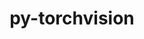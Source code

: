 ---
title: "py-torchvision"
layout: cache
categories: [package, develop-2024-03-10]
meta: {"versions": ["0.16.2", "0.17.1"], "compilers": ["apple-clang@=15.0.0", "gcc@=11.4.0"], "oss": ["ubuntu22.04", "ventura"], "platforms": ["darwin", "linux"], "targets": ["aarch64", "x86_64_v3"], "stacks": ["ml-darwin-aarch64-mps", "ml-linux-x86_64-cpu", "ml-linux-x86_64-cuda", "ml-linux-x86_64-rocm", "root"], "num_specs": 11, "num_specs_by_stack": {"root": 11, "ml-darwin-aarch64-mps": 3, "ml-linux-x86_64-rocm": 2, "ml-linux-x86_64-cuda": 3, "ml-linux-x86_64-cpu": 3}}
spec_details: [{"hash": "7j5fyfliscpafrqtlv6sjigem6up5xja", "compiler": "apple-clang@=15.0.0", "versions": ["0.16.2"], "os": "ventura", "platform": "darwin", "target": "aarch64", "variants": ["build_system=python_pip", "~ffmpeg", "+jpeg", "~nvjpeg", "+png", "~video_codec"], "stacks": ["root", "ml-darwin-aarch64-mps"], "size": "-", "tarball": "https://binaries.spack.io/develop-2024-03-10/build_cache/darwin-ventura-aarch64/apple-clang-15.0.0/py-torchvision-0.16.2/darwin-ventura-aarch64-apple-clang-15.0.0-py-torchvision-0.16.2-7j5fyfliscpafrqtlv6sjigem6up5xja.spack"}, {"hash": "xowue6gf55ifgcej2kk62lfc4ol53cgm", "compiler": "apple-clang@=15.0.0", "versions": ["0.17.1"], "os": "ventura", "platform": "darwin", "target": "aarch64", "variants": ["build_system=python_pip", "~ffmpeg", "+jpeg", "~nvjpeg", "+png", "~video_codec"], "stacks": ["root", "ml-darwin-aarch64-mps"], "size": "-", "tarball": "https://binaries.spack.io/develop-2024-03-10/build_cache/darwin-ventura-aarch64/apple-clang-15.0.0/py-torchvision-0.17.1/darwin-ventura-aarch64-apple-clang-15.0.0-py-torchvision-0.17.1-xowue6gf55ifgcej2kk62lfc4ol53cgm.spack"}, {"hash": "m5afiahtf24y7qet6ritf4wykxczfatl", "compiler": "apple-clang@=15.0.0", "versions": ["0.17.1"], "os": "ventura", "platform": "darwin", "target": "aarch64", "variants": ["build_system=python_pip", "~ffmpeg", "+jpeg", "~nvjpeg", "+png", "~video_codec"], "stacks": ["root", "ml-darwin-aarch64-mps"], "size": "-", "tarball": "https://binaries.spack.io/develop-2024-03-10/build_cache/darwin-ventura-aarch64/apple-clang-15.0.0/py-torchvision-0.17.1/darwin-ventura-aarch64-apple-clang-15.0.0-py-torchvision-0.17.1-m5afiahtf24y7qet6ritf4wykxczfatl.spack"}, {"hash": "booh3clztl6sjtgh265qm4c6mkxcbywh", "compiler": "gcc@=11.4.0", "versions": ["0.17.1"], "os": "ubuntu22.04", "platform": "linux", "target": "x86_64_v3", "variants": ["build_system=python_pip", "~ffmpeg", "+jpeg", "~nvjpeg", "+png", "~video_codec"], "stacks": ["root", "ml-linux-x86_64-rocm"], "size": "-", "tarball": "https://binaries.spack.io/develop-2024-03-10/build_cache/linux-ubuntu22.04-x86_64_v3/gcc-11.4.0/py-torchvision-0.17.1/linux-ubuntu22.04-x86_64_v3-gcc-11.4.0-py-torchvision-0.17.1-booh3clztl6sjtgh265qm4c6mkxcbywh.spack"}, {"hash": "wm47za6hamvupghitjswtvbv3fxd7bxs", "compiler": "gcc@=11.4.0", "versions": ["0.16.2"], "os": "ubuntu22.04", "platform": "linux", "target": "x86_64_v3", "variants": ["build_system=python_pip", "~ffmpeg", "+jpeg", "~nvjpeg", "+png", "~video_codec"], "stacks": ["ml-linux-x86_64-cuda", "root"], "size": "-", "tarball": "https://binaries.spack.io/develop-2024-03-10/build_cache/linux-ubuntu22.04-x86_64_v3/gcc-11.4.0/py-torchvision-0.16.2/linux-ubuntu22.04-x86_64_v3-gcc-11.4.0-py-torchvision-0.16.2-wm47za6hamvupghitjswtvbv3fxd7bxs.spack"}, {"hash": "mcy7m5vniwiui4jkghjbrnwldrilp53h", "compiler": "gcc@=11.4.0", "versions": ["0.16.2"], "os": "ubuntu22.04", "platform": "linux", "target": "x86_64_v3", "variants": ["build_system=python_pip", "~ffmpeg", "+jpeg", "~nvjpeg", "+png", "~video_codec"], "stacks": ["ml-linux-x86_64-cpu", "root"], "size": "-", "tarball": "https://binaries.spack.io/develop-2024-03-10/build_cache/linux-ubuntu22.04-x86_64_v3/gcc-11.4.0/py-torchvision-0.16.2/linux-ubuntu22.04-x86_64_v3-gcc-11.4.0-py-torchvision-0.16.2-mcy7m5vniwiui4jkghjbrnwldrilp53h.spack"}, {"hash": "zgemnmf52jfgkct56rt2p2bvesn2pp6h", "compiler": "gcc@=11.4.0", "versions": ["0.17.1"], "os": "ubuntu22.04", "platform": "linux", "target": "x86_64_v3", "variants": ["build_system=python_pip", "~ffmpeg", "+jpeg", "~nvjpeg", "+png", "~video_codec"], "stacks": ["ml-linux-x86_64-cpu", "root"], "size": "-", "tarball": "https://binaries.spack.io/develop-2024-03-10/build_cache/linux-ubuntu22.04-x86_64_v3/gcc-11.4.0/py-torchvision-0.17.1/linux-ubuntu22.04-x86_64_v3-gcc-11.4.0-py-torchvision-0.17.1-zgemnmf52jfgkct56rt2p2bvesn2pp6h.spack"}, {"hash": "eolet7zraoptvpfvroayfb2pp436dgox", "compiler": "gcc@=11.4.0", "versions": ["0.17.1"], "os": "ubuntu22.04", "platform": "linux", "target": "x86_64_v3", "variants": ["build_system=python_pip", "~ffmpeg", "+jpeg", "~nvjpeg", "+png", "~video_codec"], "stacks": ["ml-linux-x86_64-cuda", "root"], "size": "-", "tarball": "https://binaries.spack.io/develop-2024-03-10/build_cache/linux-ubuntu22.04-x86_64_v3/gcc-11.4.0/py-torchvision-0.17.1/linux-ubuntu22.04-x86_64_v3-gcc-11.4.0-py-torchvision-0.17.1-eolet7zraoptvpfvroayfb2pp436dgox.spack"}, {"hash": "jqxyplrxhgfuydfnnygeqmrnmotian55", "compiler": "gcc@=11.4.0", "versions": ["0.17.1"], "os": "ubuntu22.04", "platform": "linux", "target": "x86_64_v3", "variants": ["build_system=python_pip", "~ffmpeg", "+jpeg", "~nvjpeg", "+png", "~video_codec"], "stacks": ["ml-linux-x86_64-cuda", "root"], "size": "-", "tarball": "https://binaries.spack.io/develop-2024-03-10/build_cache/linux-ubuntu22.04-x86_64_v3/gcc-11.4.0/py-torchvision-0.17.1/linux-ubuntu22.04-x86_64_v3-gcc-11.4.0-py-torchvision-0.17.1-jqxyplrxhgfuydfnnygeqmrnmotian55.spack"}, {"hash": "oaxkfblddpuvibj64hmgflpvhu6yla33", "compiler": "gcc@=11.4.0", "versions": ["0.17.1"], "os": "ubuntu22.04", "platform": "linux", "target": "x86_64_v3", "variants": ["build_system=python_pip", "~ffmpeg", "+jpeg", "~nvjpeg", "+png", "~video_codec"], "stacks": ["root", "ml-linux-x86_64-rocm"], "size": "-", "tarball": "https://binaries.spack.io/develop-2024-03-10/build_cache/linux-ubuntu22.04-x86_64_v3/gcc-11.4.0/py-torchvision-0.17.1/linux-ubuntu22.04-x86_64_v3-gcc-11.4.0-py-torchvision-0.17.1-oaxkfblddpuvibj64hmgflpvhu6yla33.spack"}, {"hash": "6pkuxrmqnw7dx5pc7t2tm4jbhm6gvdbf", "compiler": "gcc@=11.4.0", "versions": ["0.17.1"], "os": "ubuntu22.04", "platform": "linux", "target": "x86_64_v3", "variants": ["build_system=python_pip", "~ffmpeg", "+jpeg", "~nvjpeg", "+png", "~video_codec"], "stacks": ["ml-linux-x86_64-cpu", "root"], "size": "-", "tarball": "https://binaries.spack.io/develop-2024-03-10/build_cache/linux-ubuntu22.04-x86_64_v3/gcc-11.4.0/py-torchvision-0.17.1/linux-ubuntu22.04-x86_64_v3-gcc-11.4.0-py-torchvision-0.17.1-6pkuxrmqnw7dx5pc7t2tm4jbhm6gvdbf.spack"}]
---